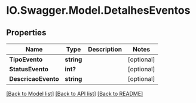 # IO.Swagger.Model.DetalhesEventos
## Properties

Name | Type | Description | Notes
------------ | ------------- | ------------- | -------------
**TipoEvento** | **string** |  | [optional] 
**StatusEvento** | **int?** |  | [optional] 
**DescricaoEvento** | **string** |  | [optional] 

[[Back to Model list]](../README.md#documentation-for-models) [[Back to API list]](../README.md#documentation-for-api-endpoints) [[Back to README]](../README.md)

